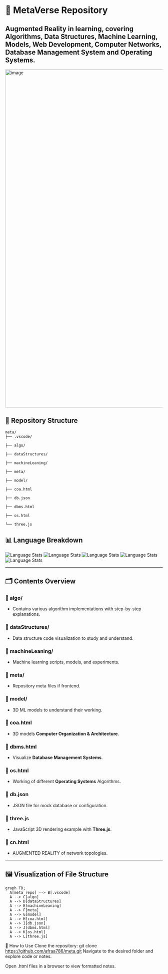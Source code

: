 # 📂 MetaVerse Repository
## Augmented Reality in learning, covering **Algorithms, Data Structures, Machine Learning, Models, Web Development, Computer Networks, Database Management System and Operating Systems**.
<img width="1920" height="1080" alt="image" src="https://github.com/user-attachments/assets/0058b15b-dc22-4726-990b-ab9ec7454415" />


## 📑 Repository Structure
```
meta/
├── .vscode/ 

├── algo/ 

├── dataStructures/ 

├── machineLeaning/ 

├── meta/ 

├── model/ 

├── coa.html

├── db.json

├── dbms.html

├── os.html 

└── three.js 
```
## 📊 Language Breakdown
![Language Stats](https://img.shields.io/badge/JavaScript-57.8%25-yellow)
![Language Stats](https://img.shields.io/badge/HTML-23.1%25-orange)
![Language Stats](https://img.shields.io/badge/TypeScript-14%25-blue)
![Language Stats](https://img.shields.io/badge/CSS-4.1%25-purple)
![Language Stats](https://img.shields.io/badge/SCSS-1%25-pink)

---

## 🗂 Contents Overview

### 📁 **algo/**
- Contains various algorithm implementations with step-by-step explanations.

### 📁 **dataStructures/**
- Data structure code visualization to study and understand.

### 📁 **machineLeaning/**
- Machine learning scripts, models, and experiments.

### 📁 **meta/**
- Repository meta files if frontend.

### 📁 **model/**
- 3D ML models to understand their working.

### 📄 **coa.html**
- 3D models **Computer Organization & Architecture**.

### 📄 **dbms.html**
- Visualize **Database Management Systems**.

### 📄 **os.html**
- Working of different **Operating Systems** Algorithms.

### 📄 **db.json**
- JSON file for mock database or configuration.

### 📄 **three.js**
- JavaScript 3D rendering example with **Three.js**.

### 📄 **cn.html**
- AUGMENTED REALITY of network topologies.

---

## 🖼 Visualization of File Structure

```mermaid
graph TD;
  A[meta repo] --> B[.vscode]
  A --> C[algo]
  A --> D[dataStructures]
  A --> E[machineLeaning]
  A --> F[meta]
  A --> G[model]
  A --> H[coa.html]
  A --> I[db.json]
  A --> J[dbms.html]
  A --> K[os.html]
  A --> L[three.js]
```
📌 How to Use
Clone the repository:
git clone https://github.com/afraa786/meta.git
Navigate to the desired folder and explore code or notes.

Open .html files in a browser to view formatted notes.
